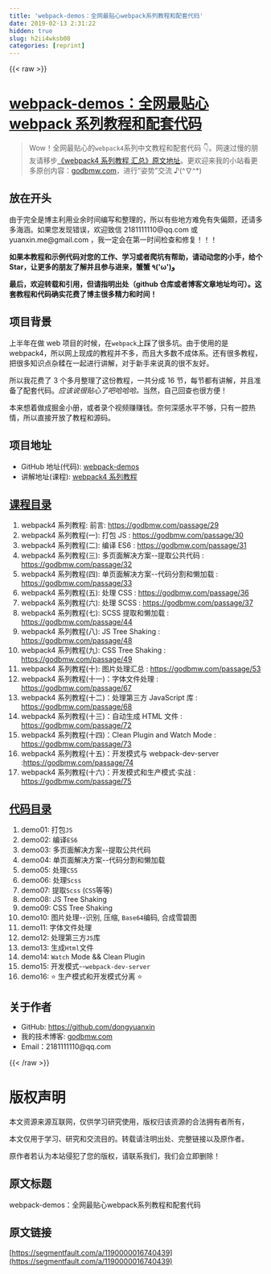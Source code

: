 ```yaml
---
title: 'webpack-demos：全网最贴心webpack系列教程和配套代码' 
date: 2019-02-13 2:31:22
hidden: true
slug: h2ii4wksb08
categories: [reprint]
---
```


{{< raw >}}

                    
<h1 id="articleHeader0"><a href="https://godbmw.com/passage/76" rel="nofollow noreferrer" target="_blank">webpack-demos：全网最贴心 webpack 系列教程和配套代码</a></h1>
<blockquote>Wow！全网最贴心的<code>webpack4</code>系列中文教程和配套代码 👇。网速过慢的朋友请移步<a href="https://godbmw.com/passage/76" rel="nofollow noreferrer" target="_blank">《webpack4 系列教程 汇总》原文地址</a>。更欢迎来我的小站看更多原创内容：<a href="https://godbmw.com/" rel="nofollow noreferrer" target="_blank">godbmw.com</a>，进行“姿势”交流 ♪(^∇^*)</blockquote>
<h2 id="articleHeader1">放在开头</h2>
<p>由于完全是博主利用业余时间编写和整理的，所以有些地方难免有失偏颇，还请多多海涵。如果您发现错误，欢迎致信 2181111110@qq.com 或 yuanxin.me@gmail.com ，我一定会在第一时间检查和修复！！！</p>
<p><strong>如果本教程和示例代码对您的工作、学习或者爬坑有帮助，请动动您的小手，给个 Star，让更多的朋友了解并且参与进来，蟹蟹 ٩('ω')و</strong></p>
<p><strong>最后，欢迎转载和引用，但请指明出处（github 仓库或者博客文章地址均可）。这套教程和代码确实花费了博主很多精力和时间！</strong></p>
<h2 id="articleHeader2">项目背景</h2>
<p>上半年在做 web 项目的时候，在<code>webpack</code>上踩了很多坑。由于使用的是 webpack4，所以网上现成的教程并不多，而且大多数不成体系。还有很多教程，把很多知识点杂糅在一起进行讲解，对于新手来说真的很不友好。</p>
<p>所以我花费了 3 个多月整理了这份教程，一共分成 16 节，每节都有讲解，并且准备了配套代码。<em>应该说很贴心了吧哈哈哈。</em>当然，自己回查也很方便！</p>
<p>本来想着做成掘金小册，或者录个视频赚赚钱。奈何深感水平不够，只有一腔热情，所以直接开放了教程和源码。</p>
<h2 id="articleHeader3">项目地址</h2>
<ul>
<li>GitHub 地址(代码): <a href="https://github.com/dongyuanxin/webpack-demos" rel="nofollow noreferrer" target="_blank">webpack-demos</a>
</li>
<li>讲解地址(课程): <a href="https://godbmw.com/search?category=webpack4%20%E7%B3%BB%E5%88%97%E6%95%99%E7%A8%8B" rel="nofollow noreferrer" target="_blank">webpack4 系列教程</a>
</li>
</ul>
<h2 id="articleHeader4"><a href="https://godbmw.com/search?category=webpack4%20%E7%B3%BB%E5%88%97%E6%95%99%E7%A8%8B" rel="nofollow noreferrer" target="_blank">课程目录</a></h2>
<ol>
<li>webpack4 系列教程: 前言: <a href="https://godbmw.com/passage/29" rel="nofollow noreferrer" target="_blank">https://godbmw.com/passage/29</a>
</li>
<li>webpack4 系列教程(一): 打包 JS : <a href="https://godbmw.com/passage/30" rel="nofollow noreferrer" target="_blank">https://godbmw.com/passage/30</a>
</li>
<li>webpack4 系列教程(二): 编译 ES6 : <a href="https://godbmw.com/passage/31" rel="nofollow noreferrer" target="_blank">https://godbmw.com/passage/31</a>
</li>
<li>webpack4 系列教程(三): 多页面解决方案--提取公共代码 : <a href="https://godbmw.com/passage/32" rel="nofollow noreferrer" target="_blank">https://godbmw.com/passage/32</a>
</li>
<li>webpack4 系列教程(四): 单页面解决方案--代码分割和懒加载 : <a href="https://godbmw.com/passage/33" rel="nofollow noreferrer" target="_blank">https://godbmw.com/passage/33</a>
</li>
<li>webpack4 系列教程(五): 处理 CSS : <a href="https://godbmw.com/passage/36" rel="nofollow noreferrer" target="_blank">https://godbmw.com/passage/36</a>
</li>
<li>webpack4 系列教程(六): 处理 SCSS : <a href="https://godbmw.com/passage/36" rel="nofollow noreferrer" target="_blank">https://godbmw.com/passage/37</a>
</li>
<li>webpack4 系列教程(七): SCSS 提取和懒加载 : <a href="https://godbmw.com/passage/44" rel="nofollow noreferrer" target="_blank">https://godbmw.com/passage/44</a>
</li>
<li>webpack4 系列教程(八): JS Tree Shaking : <a href="https://godbmw.com/passage/48" rel="nofollow noreferrer" target="_blank">https://godbmw.com/passage/48</a>
</li>
<li>webpack4 系列教程(九): CSS Tree Shaking : <a href="https://godbmw.com/passage/49" rel="nofollow noreferrer" target="_blank">https://godbmw.com/passage/49</a>
</li>
<li>webpack4 系列教程(十): 图片处理汇总 : <a href="https://godbmw.com/passage/53" rel="nofollow noreferrer" target="_blank">https://godbmw.com/passage/53</a>
</li>
<li>webpack4 系列教程(十一)：字体文件处理 : <a href="https://godbmw.com/passage/67" rel="nofollow noreferrer" target="_blank">https://godbmw.com/passage/67</a>
</li>
<li>webpack4 系列教程(十二)：处理第三方 JavaScript 库 : <a href="https://godbmw.com/passage/68" rel="nofollow noreferrer" target="_blank">https://godbmw.com/passage/68</a>
</li>
<li>webpack4 系列教程(十三)：自动生成 HTML 文件 : <a href="https://godbmw.com/passage/72" rel="nofollow noreferrer" target="_blank">https://godbmw.com/passage/72</a>
</li>
<li>webpack4 系列教程(十四)：Clean Plugin and Watch Mode : <a href="https://godbmw.com/passage/73" rel="nofollow noreferrer" target="_blank">https://godbmw.com/passage/73</a>
</li>
<li>webpack4 系列教程(十五)：开发模式与 webpack-dev-server :<a href="https://godbmw.com/passage/74" rel="nofollow noreferrer" target="_blank">https://godbmw.com/passage/74</a>
</li>
<li>webpack4 系列教程(十六)：开发模式和生产模式·实战 : <a href="https://godbmw.com/passage/75" rel="nofollow noreferrer" target="_blank">https://godbmw.com/passage/75</a>
</li>
</ol>
<h2 id="articleHeader5"><a href="https://github.com/dongyuanxin/webpack-demos" rel="nofollow noreferrer" target="_blank">代码目录</a></h2>
<ol>
<li>
<a>demo01</a>: 打包<code>JS</code>
</li>
<li>
<a>demo02</a>: 编译<code>ES6</code>
</li>
<li>
<a>demo03</a>: 多页面解决方案--提取公共代码</li>
<li>
<a>demo04</a>: 单页面解决方案--代码分割和懒加载</li>
<li>
<a>demo05</a>: 处理<code>CSS</code>
</li>
<li>
<a>demo06</a>: 处理<code>Scss</code>
</li>
<li>
<a>demo07</a>: 提取<code>Scss</code> (<code>CSS</code>等等)</li>
<li>
<a>demo08</a>: JS Tree Shaking</li>
<li>
<a>demo09</a>: CSS Tree Shaking</li>
<li>
<a>demo10</a>: 图片处理--识别, 压缩, <code>Base64</code>编码, 合成雪碧图</li>
<li>
<a>demo11</a>: 字体文件处理</li>
<li>
<a>demo12</a>: 处理第三方<code>JS</code>库</li>
<li>
<a>demo13</a>: 生成<code>Html</code>文件</li>
<li>
<a>demo14</a>: <code>Watch</code> Mode &amp;&amp; Clean Plugin</li>
<li>
<a>demo15</a>: 开发模式--<code>webpack-dev-server</code>
</li>
<li>
<a>demo16</a>: ⭐ 生产模式和开发模式分离 ⭐</li>
</ol>
<h2 id="articleHeader6">关于作者</h2>
<ul>
<li>GitHub: <a href="https://github.com/dongyuanxin" rel="nofollow noreferrer" target="_blank">https://github.com/dongyuanxin</a>
</li>
<li>我的技术博客: <a href="https://godbmw.com/" rel="nofollow noreferrer" target="_blank">godbmw.com</a>
</li>
<li>Email：2181111110@qq.com</li>
</ul>

                
{{< /raw >}}

# 版权声明
本文资源来源互联网，仅供学习研究使用，版权归该资源的合法拥有者所有，

本文仅用于学习、研究和交流目的。转载请注明出处、完整链接以及原作者。

原作者若认为本站侵犯了您的版权，请联系我们，我们会立即删除！

## 原文标题
webpack-demos：全网最贴心webpack系列教程和配套代码

## 原文链接
[https://segmentfault.com/a/1190000016740439](https://segmentfault.com/a/1190000016740439)

